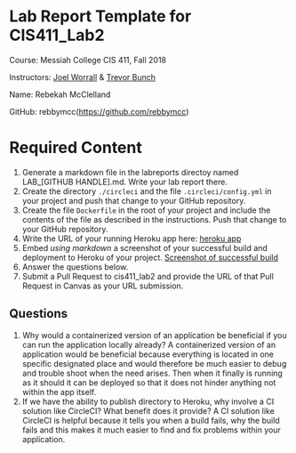 # Lab Report Template for CIS411_Lab2
Course: Messiah College CIS 411, Fall 2018

Instructors: [Joel Worrall](https://github.com/tangollama) & [Trevor Bunch](https://github.com/trevordbunch)

Name: Rebekah McClelland

GitHub: rebbymcc(https://github.com/rebbymcc)

# Required Content

1. Generate a markdown file in the labreports directoy named LAB_[GITHUB HANDLE].md. Write your lab report there.
2. Create the directory ```./circleci``` and the file ```.circleci/config.yml``` in your project and push that change to your GitHub repository.
3. Create the file ```Dockerfile``` in the root of your project and include the contents of the file as described in the instructions. Push that change to your GitHub repository.
4. Write the URL of your running Heroku app here: [heroku app](http://rebbymcc.herokuapp.com/graphql)
5. Embed _using markdown_ a screenshot of your successful build and deployment to Heroku of your project.
  [Screenshot of successful build](https://github.com/rebbymcc/cis411_lab2/blob/master/success.png)
6. Answer the questions below.
7. Submit a Pull Request to cis411_lab2 and provide the URL of that Pull Request in Canvas as your URL submission.

## Questions
1. Why would a containerized version of an application be beneficial if you can run the application locally already?
A containerized version of an application would be beneficial because everything is located in one specific designated place and would therefore be much easier to debug and trouble shoot when the need arises.  Then when it finally is running as it should it can be deployed so that it does not hinder anything not within the app itself. 
2. If we have the ability to publish directory to Heroku, why involve a CI solution like CircleCI? What benefit does it provide?
A CI solution like CircleCI is helpful because it tells you when a build fails, why the build fails and this makes it much easier to find and fix problems within your application.
